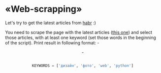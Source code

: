# «Web-scrapping»

Let's try to get the latest articles from [habr](https://habr.com) :)

You need to scrape the page with the latest articles ([this one](https://habr.com/ru/all/)) and select those articles, with at least one keyword (set those words in the beginning of the script). 
Print result in following format: <date> - <header> - <link>
  
```python

KEYWORDS = ['дизайн', 'фото', 'web', 'python']
```
